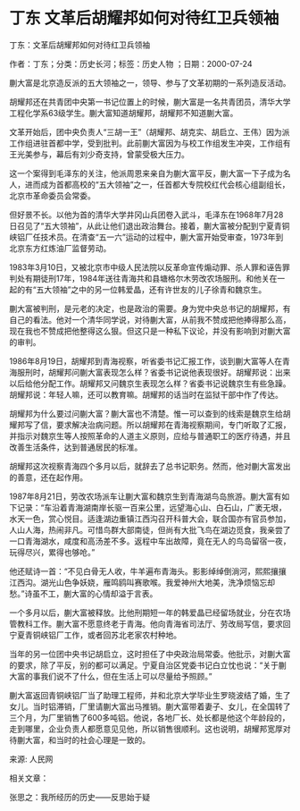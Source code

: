 # 丁东  文革后胡耀邦如何对待红卫兵领袖  
  
丁东：文革后胡耀邦如何对待红卫兵领袖  
作者：丁东；分类：历史长河；标签：历史人物 ；日期：2000-07-24  
蒯大富是北京造反派的五大领袖之一，领导、参与了文革初期的一系列造反活动。  
胡耀邦还在共青团中央第一书记位置上的时候，蒯大富是一名共青团员，清华大学工程化学系63级学生。蒯大富知道胡耀邦，胡耀邦不知道蒯大富。  
文革开始后，团中央负责人“三胡一王”（胡耀邦、胡克实、胡启立、王伟）因为派工作组进驻首都中学，受到批判。此前蒯大富因为与校工作组发生冲突，工作组有王光美参与，幕后有刘少奇支持，曾蒙受极大压力。  
这一个案得到毛泽东的关注，他派周恩来亲自为蒯大富平反，蒯大富一下子成为名人，进而成为首都高校的“五大领袖”之一，任首都大专院校红代会核心组副组长，北京市革命委员会常委。  
但好景不长。以他为首的清华大学井冈山兵团卷入武斗，毛泽东在1968年7月28日召见了“五大领袖”，从此让他们退出政治舞台。接着，蒯大富被分配到宁夏青铜峡铝厂任技术员。在清查“五一六”运动的过程中，蒯大富开始受审查，1973年到北京东方红炼油厂监督劳动。  
1983年3月10日，又被北京市中级人民法院以反革命宣传煽动罪、杀人罪和诬告罪判处有期徒刑17年，1984年送往青海共和县塘格尔木劳改农场服刑。和他关在一起的有“五大领袖”之中的另一位韩爱晶，还有许世友的儿子徐青和魏京生。  
蒯大富被判刑，是元老的决定，也是政治的需要。身为党中央总书记的胡耀邦，有自己的看法。他对一个清华同学说，对待蒯大富，从前我不赞成把他捧得那么高，现在我也不赞成把他整得这么狠。但这只是一种私下议论，并没有影响到对蒯大富的审判。  
1986年8月19日，胡耀邦到青海视察，听省委书记汇报工作，谈到蒯大富等人在青海服刑时，胡耀邦问蒯大富表现怎么样？省委书记说他表现很好。胡耀邦说：出来以后给他分配工作。胡耀邦又问魏京生表现怎么样？省委书记说魏京生有些急躁。胡耀邦说：年轻人嘛，还可以教育嘛。胡耀邦的话当时在监狱干部中作了传达。  
胡耀邦为什么要过问蒯大富？蒯大富也不清楚。惟一可以查到的线索是魏京生给胡耀邦写了信，要求解决治病问题。所以胡耀邦在青海视察期间，专门听取了汇报，并指示对魏京生等人按照革命的人道主义原则，应给与普通职工的医疗待遇，并且改善生活条件，达到普通居民的标准。  
胡耀邦这次视察青海四个多月以后，就辞去了总书记职务。然而，他对蒯大富发出的善意，还在起作用。  
1987年8月21日，劳改农场派车让蒯大富和魏京生到青海湖鸟岛旅游。蒯大富有如下记录：“车沿着青海湖南岸长驱一百来公里，远望海心山、白石山，广袤无垠，水天一色，赏心悦目。适逢湖边重镇江西沟召开科普大会，联合国亦有官员参加，人山人海，热闹非凡。可惜鸟群大部南徒，但尚有大批飞鸟在湖边觅食，我亲尝了一口青海湖水，咸度和高汤差不多。返程中车出故障，竟在无人的鸟岛留宿一夜，玩得尽兴，累得也够呛。”  
他还赋诗一首：“不见白骨无人收，牛羊遍布青海头。影影绰绰倒淌河，熙熙攘攘江西沟。湖光山色争妖娆，雁鸣鸥叫赛歌喉。我爱神州大地美，洗净烦恼忘却愁。”诗虽不工，蒯大富的心情却溢于言表。  
一个多月以后，蒯大富被释放。比他刑期短一年的韩爱晶已经留场就业，分在农场管教科工作。蒯大富不愿意终老于青海。他向青海省司法厅、劳改局写信，要求回宁夏青铜峡铝厂工作，或者回苏北老家农村种地。  
当年的另一位团中央书记胡启立，这时担任了中央政治局常委。他批示，对蒯大富的要求，除了平反，别的都可以满足。宁夏自治区党委书记白立忱也说：“关于蒯大富的事我们说不了什么，但在生活上可以尽量给予照顾。”  
蒯大富返回青铜峡铝厂当了助理工程师，并和北京大学毕业生罗晓波结了婚，生了女儿。当时铝滞销，厂里请蒯大富出马推销。蒯大富带着妻子、女儿，在全国转了三个月，为厂里销售了600多吨铝。他说，各地厂长、处长都是他这个年龄段的，走到哪里，企业负责人都愿意见见他，所以销售很顺利。这也说明，胡耀邦宽厚对待蒯大富，和当时的社会心理是一致的。  
来源: 人民网  
  
相关文章：  
张思之：我所经历的历史——反思始于疑